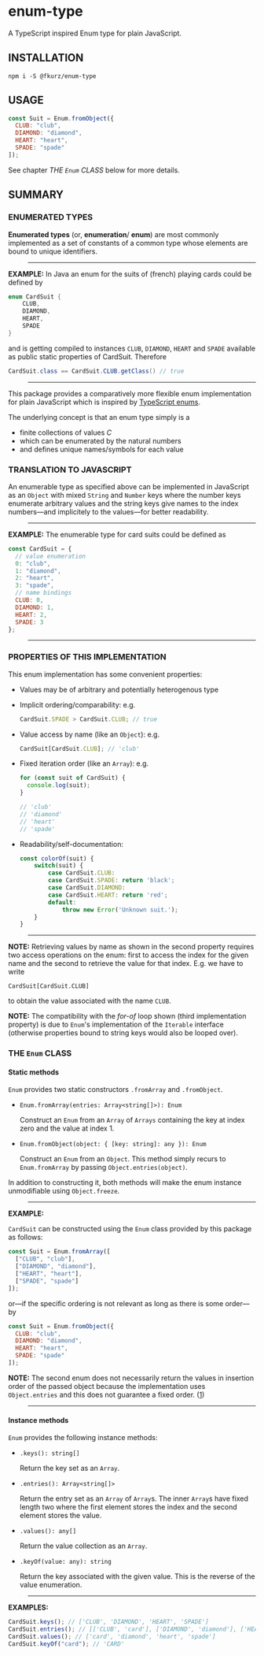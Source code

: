 # enum-type

A TypeScript inspired Enum type for plain JavaScript.

## INSTALLATION

```
npm i -S @fkurz/enum-type
```
## USAGE

```javascript
const Suit = Enum.fromObject({
  CLUB: "club",
  DIAMOND: "diamond",
  HEART: "heart",
  SPADE: "spade"
]);
```

See chapter _THE `Enum` CLASS_ below for more details.

## SUMMARY

### ENUMERATED TYPES

**Enumerated types** (or, **enumeration**/ **enum**) are most commonly implemented as a set of constants of a common type whose elements are bound to unique identifiers.

> ---

**EXAMPLE:** In Java an enum for the suits of (french) playing cards could be defined by

```java
enum CardSuit {
    CLUB,
    DIAMOND,
    HEART,
    SPADE
}
```

and is getting compiled to instances `CLUB`, `DIAMOND`, `HEART` and `SPADE` available as public static properties of CardSuit. Therefore

```java
CardSuit.class == CardSuit.CLUB.getClass() // true
```

> ---

This package provides a comparatively more flexible enum implementation for plain JavaScript which is inspired by [TypeScript enums][2]. 

The underlying concept is that an enum type simply is a

- finite collections of values $C$
- which can be enumerated by the natural numbers
- and defines unique names/symbols for each value

### TRANSLATION TO JAVASCRIPT

An enumerable type as specified above can be implemented in JavaScript as an `Object` with mixed `String` and `Number` keys where the number keys enumerate arbitrary values and the string keys give names to the index numbers—and implicitely to the values—for better readability.

> ---

**EXAMPLE:** The enumerable type for card suits could be defined as

```javascript
const CardSuit = {
  // value enumeration
  0: "club",
  1: "diamond",
  2: "heart",
  3: "spade",
  // name bindings
  CLUB: 0,
  DIAMOND: 1,
  HEART: 2,
  SPADE: 3
};
```

> ---


### PROPERTIES OF THIS IMPLEMENTATION

This enum implementation has some convenient properties:

- Values may be of arbitrary and potentially heterogenous type
- Implicit ordering/comparability: e.g.
  ```javascript
  CardSuit.SPADE > CardSuit.CLUB; // true
  ```
- Value access by name (like an `Object`): e.g.
  ```javascript
  CardSuit[CardSuit.CLUB]; // 'club'
  ```
- Fixed iteration order (like an `Array`): e.g.

  ```javascript
  for (const suit of CardSuit) {
    console.log(suit);
  }

  // 'club'
  // 'diamond'
  // 'heart'
  // 'spade'
  ```

- Readability/self-documentation:
  ```javascript
  const colorOf(suit) {
      switch(suit) {
          case CardSuit.CLUB:
          case CardSuit.SPADE: return 'black';
          case CardSuit.DIAMOND:
          case CardSuit.HEART: return 'red';
          default:
              throw new Error('Unknown suit.');
      }
  }
  ```

> ---

**NOTE:** Retrieving values by name as shown in the second property requires two access operations on the enum: first to access the index for the given name and the second to retrieve the value for that index. E.g. we have to write

```
CardSuit[CardSuit.CLUB]
```

to obtain the value associated with the name `CLUB`.

**NOTE:** The compatibility with the _for-of_ loop shown (third implementation property) is due to `Enum`'s implementation of the `Iterable` interface (otherwise properties bound to string keys would also be looped over).

### THE `Enum` CLASS

#### Static methods

`Enum` provides two static constructors `.fromArray` and `.fromObject`.

<!-- prettier-ignore -->
* `Enum.fromArray(entries: Array<string[]>): Enum`

    Construct an `Enum` from an `Array` of `Arrays` containing the key at index zero and the value at index 1.
* `Enum.fromObject(object: { [key: string]: any }): Enum`
  
  Construct an `Enum` from an `Object`. This method simply recurs to `Enum.fromArray` by passing `Object.entries(object)`.

In addition to constructing it, both methods will make the enum instance unmodifiable using `Object.freeze`.

> ---

**EXAMPLE:**

`CardSuit` can be constructed using the `Enum` class provided by this package as follows:

```javascript
const Suit = Enum.fromArray([
  ["CLUB", "club"],
  ["DIAMOND", "diamond"],
  ["HEART", "heart"],
  ["SPADE", "spade"]
]);
```

or—if the specific ordering is not relevant as long as there is some order—by

```javascript
const Suit = Enum.fromObject({
  CLUB: "club",
  DIAMOND: "diamond",
  HEART: "heart",
  SPADE: "spade"
]);
```

**NOTE:** The second enum does not necessarily return the values in insertion order of the passed object because the implementation uses `Object.entries` and this does not guarantee a fixed order. ([1])

> ---

#### Instance methods

`Enum` provides the following instance methods:

<!-- prettier-ignore -->
- `.keys(): string[]`

  Return the key set as an `Array`.
- `.entries(): Array<string[]>`
  
  Return the entry set as an `Array` of `Array`s. The inner `Array`s have fixed length two where the first element stores the index and the second element stores the value. 
- `.values(): any[]`

  Return the value collection as an `Array`.
- `.keyOf(value: any): string`

  Return the key associated with the given value. This is the reverse of the value enumeration.

> ---

**EXAMPLES:**

```javascript
CardSuit.keys(); // ['CLUB', 'DIAMOND', 'HEART', 'SPADE']
CardSuit.entries(); // [['CLUB', 'card'], ['DIAMOND', 'diamond'], ['HEART', 'heart'], ['SPADE', 'spade']]
CardSuit.values(); // ['card', 'diamond', 'heart', 'spade']
CardSuit.keyOf("card"); // 'CARD'
```

[1]: https://developer.mozilla.org/en-US/docs/Web/JavaScript/Reference/Global_Objects/Object/entries
[2]: https://www.typescriptlang.org/docs/handbook/enums.html#enums-at-runtime
